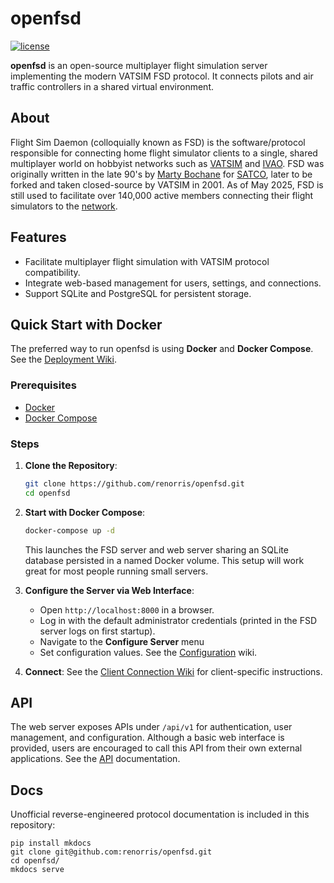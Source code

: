 # openfsd

[![license](https://img.shields.io/github/license/renorris/openfsd)](https://github.com/renorris/openfsd/blob/main/LICENSE)

**openfsd** is an open-source multiplayer flight simulation server implementing the modern VATSIM FSD protocol. It connects pilots and air traffic controllers in a shared virtual environment.

## About

Flight Sim Daemon (colloquially known as FSD) is the software/protocol responsible for connecting home flight simulator clients to a single, shared multiplayer world on hobbyist networks such as [VATSIM](https://vatsim.net/docs/about/about-vatsim) and [IVAO](https://www.ivao.aero/).
FSD was originally written in the late 90's by [Marty Bochane](https://github.com/kuroneko/fsd) for [SATCO](https://web.archive.org/web/20000619145015/http://www.satco.org/), later to be forked and taken closed-source by VATSIM in 2001.
As of May 2025, FSD is still used to facilitate over 140,000 active members connecting their flight simulators to the [network](https://vatsim-radar.com/).

## Features

- Facilitate multiplayer flight simulation with VATSIM protocol compatibility.
- Integrate web-based management for users, settings, and connections.
- Support SQLite and PostgreSQL for persistent storage.

## Quick Start with Docker

The preferred way to run openfsd is using **Docker** and **Docker Compose**. See the [Deployment Wiki](https://github.com/renorris/openfsd/wiki/Deployment).

### Prerequisites

- [Docker](https://docs.docker.com/get-docker/)
- [Docker Compose](https://docs.docker.com/compose/install/)

### Steps

1. **Clone the Repository**:
   ```bash
   git clone https://github.com/renorris/openfsd.git
   cd openfsd
   ```

2. **Start with Docker Compose**:
   ```bash
   docker-compose up -d
   ```
   This launches the FSD server and web server sharing an SQLite database persisted in a named Docker volume. This setup will work great for most people running small servers.

3. **Configure the Server via Web Interface**:
    - Open `http://localhost:8000` in a browser.
    - Log in with the default administrator credentials (printed in the FSD server logs on first startup).
    - Navigate to the **Configure Server** menu
    - Set configuration values. See the [Configuration](https://github.com/renorris/openfsd/wiki/Configuration) wiki.

4. **Connect**:
   See the [Client Connection Wiki](https://github.com/renorris/openfsd/wiki/Client-Connection) for client-specific instructions.

## API

The web server exposes APIs under `/api/v1` for authentication, user management, and configuration. Although a basic web interface is provided, users are encouraged to call this API from their own external applications. See the [API](https://github.com/renorris/openfsd/tree/main/web) documentation.

## Docs

Unofficial reverse-engineered protocol documentation is included in this repository:

```
pip install mkdocs
git clone git@github.com:renorris/openfsd.git
cd openfsd/
mkdocs serve
```
